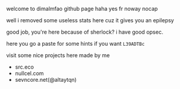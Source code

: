 welcome to dimalmfao github page haha yes fr noway nocap

well i removed some useless stats here cuz it gives you an epilepsy

good job, you're here because of sherlock? i have good opsec.

here you go a paste for some hints if you want `L39ADTBc`

visit some nice projects here made by me
- src.eco
- nullcel.com
- sevncore.net(@altaytqn)
